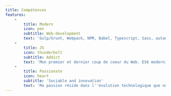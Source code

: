 ```yaml
---
title: Compétences
features:
    -
        title: Modern
        icon: pen
        subtitle: Web-development
        text: 'Gulp/Grunt, Webpack, NPM, Babel, Typescript, Sass, autant d''outils front-end aujourd''hui accessibles et autant de possibilités de créer un processus totalement adapté et sur-mesure. Toujours mieux, toujours plus loin.'
    -
        title: JS
        icon: thunderbolt
        subtitle: Addict
        text: 'Mon premier et dernier coup de coeur du Web. ES6 modernise et revoie ce langage qui nous accompagne depuis le début du web. Nodejs a définitivement fait passer JS dans la cour des grands.'
    -
        title: Passionate
        icon: heart
        subtitle: 'Sociable and innovation'
        text: 'Ma passion réside dans l''évolution technologique que nous vivons depuis une dizaine d''années. En être acteur est mon but. Mais sans les développeurs, il n''en serait rien. L''équipe et les personnes sont au coeur de ma sensibilité.'
---
```

